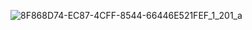 ![8F868D74-EC87-4CFF-8544-66446E521FEF_1_201_a](https://github.com/zoxb08/BrownBearWebsite_ZohraB/assets/129128830/17f97fbe-befa-4848-92d8-25fb9296eb0d)
